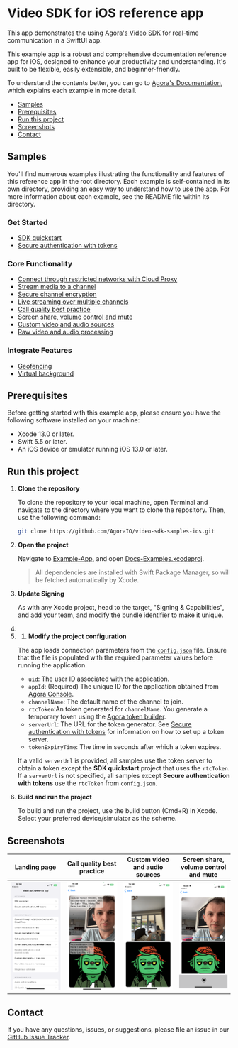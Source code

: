 # Video SDK for iOS reference app

This app demonstrates the using [Agora's Video SDK](https://docs.agora.io/en/video-calling/get-started/get-started-sdk) 
for real-time communication in a SwiftUI app.

This example app is a robust and comprehensive documentation reference app for iOS, designed to enhance your productivity and understanding. It's built to be flexible, easily extensible, and beginner-friendly.

To understand the contents better, you can go to [Agora's Documentation](https://docs.agora.io), which explains each example in more detail.

- [Samples](#samples-)
- [Prerequisites](#prerequisites)
- [Run this project](#run-this-project)
- [Screenshots](#screenshots)
- [Contact](#contact)

## Samples

You'll find numerous examples illustrating the functionality and features of this reference app in the root directory. Each example is self-contained in its own directory, providing an easy way to understand how to use the app. For more information about each example, see the README file within its directory.

### Get Started
- [SDK quickstart](./get-started-sdk/)
- [Secure authentication with tokens](./authentication-workflow/)

### Core Functionality

- [Connect through restricted networks with Cloud Proxy](./cloud-proxy/)
- [Stream media to a channel](./play-media/)
- [Secure channel encryption](./media-stream-encryption/)
- [Live streaming over multiple channels](./live-streaming-over-multiple-channels/)
- [Call quality best practice](./ensure-channel-quality/)
- [Screen share, volume control and mute](./product-workflow/)
- [Custom video and audio sources](./custom-video-and-audio/)
- [Raw video and audio processing](./stream-raw-audio-and-video/)
<!-- - [Integrate and extension]() -->

### Integrate Features

- [Geofencing](./geofencing/)
- [Virtual background](./virtual-background/)

## Prerequisites

Before getting started with this example app, please ensure you have the following software installed on your machine:

- Xcode 13.0 or later.
- Swift 5.5 or later.
- An iOS device or emulator running iOS 13.0 or later.

## Run this project

1. **Clone the repository**

    To clone the repository to your local machine, open Terminal and navigate to the directory where you want to clone the repository. Then, use the following command:
    
    ```sh
    git clone https://github.com/AgoraIO/video-sdk-samples-ios.git
    ```

2. **Open the project**

   Navigate to [Example-App](Example-App), and open [Docs-Examples.xcodeproj](Example-App/Docs-Examples.xcodeproj).
   
   > All dependencies are installed with Swift Package Manager, so will be fetched automatically by Xcode.

3. **Update Signing**

   As with any Xcode project, head to the target, "Signing & Capabilities", and add your team, and modify the bundle identifier to make it unique.

4. 
5. 1. **Modify the project configuration**

   The app loads connection parameters from the [`config.json`](./agora-manager/config.json) file. Ensure that the 
   file is populated with the required parameter values before running the application.

    - `uid`: The user ID associated with the application.
    - `appId`: (Required) The unique ID for the application obtained from [Agora Console](https://console.agora.io). 
    - `channelName`: The default name of the channel to join.
    - `rtcToken`:An token generated for `channelName`. You generate a temporary token using the [Agora token builder](https://agora-token-generator-demo.vercel.app/).
    - `serverUrl`: The URL for the token generator. See [Secure authentication with tokens](authentication-workflow) for information on how to set up a token server.
    - `tokenExpiryTime`: The time in seconds after which a token expires.

    If a valid `serverUrl` is provided, all samples use the token server to obtain a token except the **SDK quickstart** project that uses the `rtcToken`. If a `serverUrl` is not specified, all samples except **Secure authentication with tokens** use the `rtcToken` from `config.json`.

5. **Build and run the project**

   To build and run the project, use the build button (Cmd+R) in Xcode. Select your preferred device/simulator as the scheme.


## Screenshots

| Landing page | Call quality best practice | Custom video and audio sources | Screen share, volume control and mute |
|:-:|:-:|:-:|:-:|
| ![Landing page of the application](Example-App/Docs-Examples/Documentation.docc/Resources/media/landing-page.png) | ![Two streams and quality details in the top left of each stream](Example-App/Docs-Examples/Documentation.docc/Resources/media/ensure-channel-quality.png) | ![Custom camera using the ultra wide iPhone capture](Example-App/Docs-Examples/Documentation.docc/Resources/media/custom-video-and-audio.png) | ![Local and remote olume control + screen sharing option](Example-App/Docs-Examples/Documentation.docc/Resources/media/product-workflow.png) |

## Contact

If you have any questions, issues, or suggestions, please file an issue in our [GitHub Issue Tracker](https://github.com/AgoraIO/video-sdk-samples-ios/issues).

